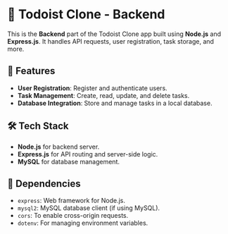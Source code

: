 # 🚀 Todoist Clone - Backend  

This is the **Backend** part of the Todoist Clone app built using **Node.js** and **Express.js**. It handles API requests, user registration, task storage, and more.

## 🚀 **Features**
- **User Registration**: Register and authenticate users.
- **Task Management**: Create, read, update, and delete tasks.
- **Database Integration**: Store and manage tasks in a local database.

## 🛠️ **Tech Stack**
- **Node.js** for backend server.
- **Express.js** for API routing and server-side logic.
- **MySQL** for database management.

## 🧩 **Dependencies**
- `express`: Web framework for Node.js.
- `mysql2`: MySQL database client (if using MySQL).
- `cors`: To enable cross-origin requests.
- `dotenv`: For managing environment variables.